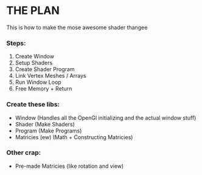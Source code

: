 # THE PLAN

This is how to make the mose awesome shader thangee

### Steps: 
1. Create Window
2. Setup Shaders
3. Create Shader Program
4. Link Vertex Meshes / Arrays
5. Run Window Loop
6. Free Memory + Return

### Create these libs:
- Window (Handles all the OpenGl initializing and the actual window stuff)
- Shader (Make Shaders)
- Program (Make Programs)
- Matricies (ew) (Math + Constructing Matricies)

### Other crap:
- Pre-made Matricies (like rotation and view)